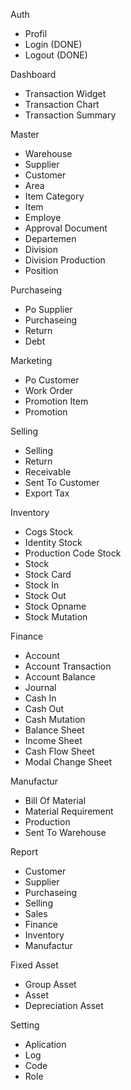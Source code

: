 Auth 
 - Profil
 - Login (DONE)
 - Logout (DONE)

Dashboard
 - Transaction Widget
 - Transaction Chart
 - Transaction Summary

Master 
 - Warehouse
 - Supplier
 - Customer
 - Area
 - Item Category
 - Item
 - Employe
 - Approval Document
 - Departemen
 - Division
 - Division Production
 - Position
 
Purchaseing
 - Po Supplier
 - Purchaseing
 - Return 
 - Debt 

Marketing
 - Po Customer
 - Work Order
 - Promotion Item
 - Promotion 

Selling
 - Selling
 - Return
 - Receivable
 - Sent To Customer
 - Export Tax

Inventory 
 - Cogs Stock
 - Identity Stock
 - Production Code Stock
 - Stock
 - Stock Card
 - Stock In 
 - Stock Out
 - Stock Opname
 - Stock Mutation

Finance
 - Account
 - Account Transaction
 - Account Balance
 - Journal
 - Cash In 
 - Cash Out
 - Cash Mutation
 - Balance Sheet
 - Income Sheet
 - Cash Flow Sheet
 - Modal Change Sheet 

Manufactur
 - Bill Of Material
 - Material Requirement
 - Production
 - Sent To Warehouse
  
Report
 - Customer
 - Supplier
 - Purchaseing
 - Selling
 - Sales
 - Finance
 - Inventory
 - Manufactur 

Fixed Asset
 - Group Asset
 - Asset
 - Depreciation Asset

Setting
 - Aplication
 - Log
 - Code 
 - Role